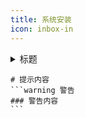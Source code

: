 ```yaml
---
title: 系统安装
icon: inbox-in
---
```



 
 
<details class="custom-container details"> 
<summary >标题</summary>
折叠区域内容
</details>


````tip 提示
# 提示内容
```warning 警告
### 警告内容
```
````




